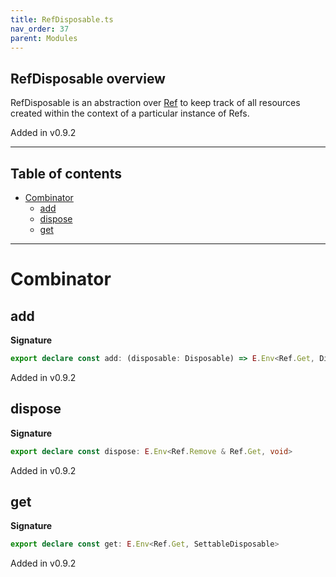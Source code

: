 ```yaml
---
title: RefDisposable.ts
nav_order: 37
parent: Modules
---
```


## RefDisposable overview

RefDisposable is an abstraction over [Ref](./Ref.ts.md) to keep track of all resources created
within the context of a particular instance of Refs.

Added in v0.9.2

---

<h2 class="text-delta">Table of contents</h2>

- [Combinator](#combinator)
  - [add](#add)
  - [dispose](#dispose)
  - [get](#get)

---

# Combinator

## add

**Signature**

```ts
export declare const add: (disposable: Disposable) => E.Env<Ref.Get, Disposable>
```

Added in v0.9.2

## dispose

**Signature**

```ts
export declare const dispose: E.Env<Ref.Remove & Ref.Get, void>
```

Added in v0.9.2

## get

**Signature**

```ts
export declare const get: E.Env<Ref.Get, SettableDisposable>
```

Added in v0.9.2
